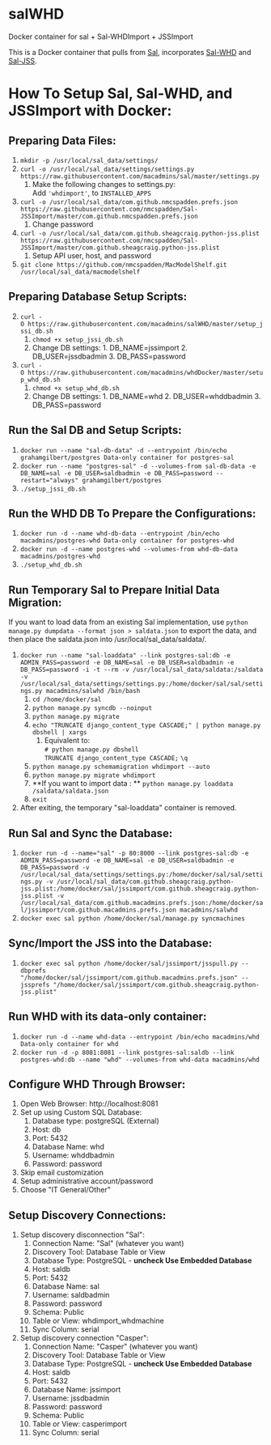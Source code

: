 salWHD
======

Docker container for sal + Sal-WHDImport + JSSImport

This is a Docker container that pulls from [Sal](https://github.com/macadmins/sal), incorporates [Sal-WHD](https://github.com/macadmins/Sal-WHDImport) and [Sal-JSS](https://github.com/macadmins/Sal-JSSImport).

How To Setup Sal, Sal-WHD, and JSSImport with Docker:
=========

Preparing Data Files:
------

1. `mkdir -p /usr/local/sal_data/settings/`
2. `curl -o /usr/local/sal_data/settings/settings.py https://raw.githubusercontent.com/macadmins/sal/master/settings.py`
	1. Make the following changes to settings.py:  
		Add `'whdimport'`, to `INSTALLED_APPS`
3. `curl -o /usr/local/sal_data/com.github.nmcspadden.prefs.json https://raw.githubusercontent.com/nmcspadden/Sal-JSSImport/master/com.github.nmcspadden.prefs.json`
	1. Change password
4. `curl -o /usr/local/sal_data/com.github.sheagcraig.python-jss.plist https://raw.githubusercontent.com/nmcspadden/Sal-JSSImport/master/com.github.sheagcraig.python-jss.plist`
	1. Setup API user, host, and password
5. `git clone https://github.com/nmcspadden/MacModelShelf.git /usr/local/sal_data/macmodelshelf`

Preparing Database Setup Scripts:
-----

2. `curl -O https://raw.githubusercontent.com/macadmins/salWHD/master/setup_jssi_db.sh`
      1. `chmod +x setup_jssi_db.sh`
      2. Change DB settings:
        1. DB_NAME=jssimport
        2. DB_USER=jssdbadmin
        3. DB_PASS=password
3. `curl -O https://raw.githubusercontent.com/macadmins/whdDocker/master/setup_whd_db.sh`
      1. `chmod +x setup_whd_db.sh`
      2. Change DB settings:
        1. DB_NAME=whd
        2. DB_USER=whddbadmin
        3. DB_PASS=password

Run the Sal DB and Setup Scripts:
-------


1. `docker run --name "sal-db-data" -d --entrypoint /bin/echo grahamgilbert/postgres Data-only container for postgres-sal`
2. `docker run --name "postgres-sal" -d --volumes-from sal-db-data -e DB_NAME=sal -e DB_USER=saldbadmin -e DB_PASS=password --restart="always" grahamgilbert/postgres`
3. `./setup_jssi_db.sh`

Run the WHD DB To Prepare the Configurations:
-----

1. `docker run -d --name whd-db-data --entrypoint /bin/echo macadmins/postgres-whd Data-only container for postgres-whd`
2. `docker run -d --name postgres-whd --volumes-from whd-db-data macadmins/postgres-whd`
3. `./setup_whd_db.sh`

Run Temporary Sal to Prepare Initial Data Migration:
-----

If you want to load data from an existing Sal implementation, use `python
manage.py dumpdata --format json > saldata.json` to export
the data, and then place the saldata.json into /usr/local/sal_data/saldata/.

1. `docker run --name "sal-loaddata" --link postgres-sal:db -e ADMIN_PASS=password -e DB_NAME=sal -e DB_USER=saldbadmin -e DB_PASS=password -i -t --rm -v /usr/local/sal_data/saldata:/saldata -v /usr/local/sal_data/settings/settings.py:/home/docker/sal/sal/settings.py macadmins/salwhd /bin/bash`
	1. `cd /home/docker/sal`
	2. `python manage.py syncdb --noinput`
    3. `python manage.py migrate`
    4. `echo "TRUNCATE django_content_type CASCADE;" | python manage.py dbshell | xargs`
        1. Equivalent to:  
       `# python manage.py dbshell`  
       `TRUNCATE django_content_type CASCADE;`
       `\q`
    5. `python manage.py schemamigration whdimport --auto`
    6. `python manage.py migrate whdimport`
    7. **If you want to import data : ** `python manage.py loaddata /saldata/saldata.json`
    8. `exit`
2. After exiting, the temporary "sal-loaddata" container is removed.

Run Sal and Sync the Database:
-----

1. `docker run -d --name="sal" -p 80:8000 --link postgres-sal:db -e ADMIN_PASS=password -e DB_NAME=sal -e DB_USER=saldbadmin -e DB_PASS=password -v /usr/local/sal_data/settings/settings.py:/home/docker/sal/sal/settings.py -v /usr/local/sal_data/com.github.sheagcraig.python-jss.plist:/home/docker/sal/jssimport/com.github.sheagcraig.python-jss.plist -v /usr/local/sal_data/com.github.macadmins.prefs.json:/home/docker/sal/jssimport/com.github.macadmins.prefs.json macadmins/salwhd`
2. `docker exec sal python /home/docker/sal/manage.py syncmachines`

Sync/Import the JSS into the Database:
-----

1. `docker exec sal python /home/docker/sal/jssimport/jsspull.py --dbprefs "/home/docker/sal/jssimport/com.github.macadmins.prefs.json" --jssprefs "/home/docker/sal/jssimport/com.github.sheagcraig.python-jss.plist"`

Run WHD with its data-only container:
-----

1. `docker run -d --name whd-data --entrypoint /bin/echo macadmins/whd Data-only container for whd`
2. `docker run -d -p 8081:8081 --link postgres-sal:saldb --link postgres-whd:db --name "whd" --volumes-from whd-data macadmins/whd`

Configure WHD Through Browser:
----

1. Open Web Browser: http://localhost:8081
2. Set up using Custom SQL Database:
	1. Database type: postgreSQL (External)
	2. Host: db
	3. Port: 5432
	4. Database Name: whd
	5. Username: whddbadmin
	6. Password: password
3. Skip email customization
4. Setup administrative account/password
5. Choose "IT General/Other"

Setup Discovery Connections:
----

1. Setup discovery disconnection "Sal":
	1. Connection Name: "Sal" (whatever you want)
	2. Discovery Tool: Database Table or View
	3. Database Type: PostgreSQL - **uncheck Use Embedded Database**
	4. Host: saldb
	5. Port: 5432
	6. Database Name: sal
	7. Username: saldbadmin
	8. Password: password
	9. Schema: Public
	10. Table or View: whdimport_whdmachine
	11. Sync Column: serial
2. Setup discovery connection "Casper":
      1. Connection Name: "Casper" (whatever you want)
      2. Discovery Tool: Database Table or View
      3. Database Type: PostgreSQL - **uncheck Use Embedded Database**
      4. Host: saldb
      5. Port: 5432
      6. Database Name: jssimport
      7. Username: jssdbadmin
      8. Password: password
      9. Schema: Public
      10. Table or View: casperimport
      11. Sync Column: serial
